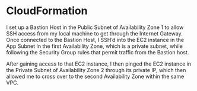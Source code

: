 # CloudFormation
I set up a Bastion Host in the Public Subnet of Availability Zone 1 to allow SSH access from my local machine to get through the Internet Gateway. Once connected to the Bastion Host, I SSH’d into the EC2 instance in the App Subnet In the first Availability Zone, which is a private subnet, while following the Security Group rules that permit traffic from the Bastion host.

After gaining access to that EC2 instance, I then pinged the EC2 instance in the Private Subnet of Availability Zone 2 through its private IP, which then allowed me to cross over to the second Availability Zone within the same VPC.